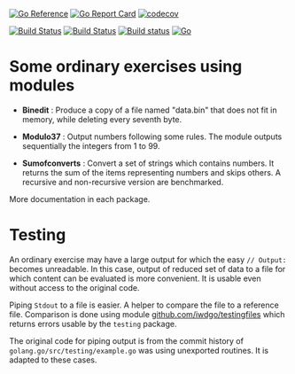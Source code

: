 [![Go Reference](https://pkg.go.dev/badge/github.com/iwdgo/largeoutput.svg)](https://pkg.go.dev/github.com/iwdgo/largeoutput)
[![Go Report Card](https://goreportcard.com/badge/github.com/iwdgo/largeoutput)](https://goreportcard.com/report/github.com/iwdgo/largeoutput)
[![codecov](https://codecov.io/gh/iwdgo/largeoutput/branch/master/graph/badge.svg)](https://codecov.io/gh/iwdgo/largeoutput)

[![Build Status](https://app.travis-ci.com/iwdgo/largeoutput.svg?branch=master)](https://app.travis-ci.com/iwdgo/largeoutput)
[![Build Status](https://api.cirrus-ci.com/github/iwdgo/largeoutput.svg)](https://cirrus-ci.com/github/iwdgo/largeoutput)
[![Build status](https://ci.appveyor.com/api/projects/status/eimlas99romrrro0?svg=true)](https://ci.appveyor.com/project/iwdgo/largeoutput)
[![Go](https://github.com/iwdgo/largeoutput/actions/workflows/go.yml/badge.svg)](https://github.com/iwdgo/largeoutput/actions/workflows/go.yml)

# Some ordinary exercises using modules

- **Binedit** : Produce a copy of a file named "data.bin" that does not fit in memory, while deleting every seventh byte.

- **Modulo37** : Output numbers following some rules. The module outputs sequentially the integers from 1 to 99.

- **Sumofconverts** : Convert a set of strings which contains numbers. It returns the sum of the items representing numbers and skips others.
A recursive and non-recursive version are benchmarked.

More documentation in each package.

# Testing

An ordinary exercise may have a large output for which the easy `// Output:`
becomes unreadable. In this case, output of reduced set of data to a file for which content
can be evaluated is more convenient. It is usable even without access to the original code.

Piping `Stdout` to a file is easier. A helper to compare the file to a reference file.
Comparison is done using module [github.com/iwdgo/testingfiles](https://github.com/iwdgo/testingfiles) which
returns errors usable by the `testing` package.

The original code for piping output is from the commit history of `golang.go/src/testing/example.go` was using
unexported routines. It is adapted to these cases.
